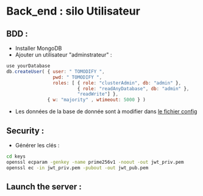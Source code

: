 # Back_end : silo Utilisateur

## BDD :

* Installer MongoDB
* Ajouter un utilisateur "adminstrateur" : 
```javascript
use yourDatabase
db.createUser( { user: " TOMODIFY ",
                 pwd: " TOMODIFY ",
                 roles: [ { role: "clusterAdmin", db: "admin" },
                          { role: "readAnyDatabase", db: "admin" },
                          "readWrite"] },
               { w: "majority" , wtimeout: 5000 } )
```
* Les données de la base de donnée sont à modifier dans [le fichier config](./config.json)

## Security :

* Générer les clés :
```bash
cd keys
openssl ecparam -genkey -name prime256v1 -noout -out jwt_priv.pem
openssl ec -in jwt_priv.pem -pubout -out jwt_pub.pem
```

## Launch the server :  

```

```